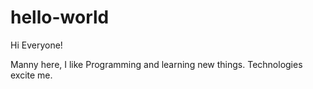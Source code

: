 # hello-world
Hi Everyone!

Manny here, I like Programming and learning new things.
Technologies excite me.
